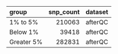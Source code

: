 | group      |   snp_count | dataset   |
|:-----------|------------:|:----------|
| 1% to 5%   |      210063 | afterQC   |
| Below 1%   |       39418 | afterQC   |
| Greater 5% |      282831 | afterQC   |
